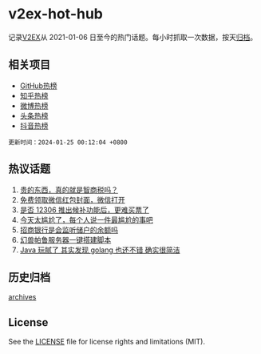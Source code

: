 # v2ex-hot-hub

 记录[V2EX](https://www.v2ex.com/)从 2021-01-06 日至今的热门话题。每小时抓取一次数据，按天[归档](archives)。
 
 ## 相关项目

- [GitHub热榜](https://github.com/lonnyzhang423/github-hot-hub)
- [知乎热榜](https://github.com/lonnyzhang423/zhihu-hot-hub)
- [微博热榜](https://github.com/lonnyzhang423/weibo-hot-hub)
- [头条热榜](https://github.com/lonnyzhang423/toutiao-hot-hub)
- [抖音热榜](https://github.com/lonnyzhang423/douyin-hot-hub)


 `更新时间：2024-01-25 00:12:04 +0800`

## 热议话题

1. [贵的东西，真的就是智商税吗？](https://www.v2ex.com/t/1011043)
1. [免费领取微信红包封面，微信打开](https://www.v2ex.com/t/1011071)
1. [是否 12306 推出候补功能后，更难买票了](https://www.v2ex.com/t/1011171)
1. [今天太尴尬了，每个人说一件最尴尬的事吧](https://www.v2ex.com/t/1011040)
1. [招商银行是会监听储户的余额吗](https://www.v2ex.com/t/1011106)
1. [幻兽帕鲁服务器一键搭建脚本](https://www.v2ex.com/t/1011054)
1. [Java 玩腻了 其实发现 golang 也还不错 确实很简洁](https://www.v2ex.com/t/1011186)

## 历史归档

[archives](archives)

## License

See the [LICENSE](LICENSE) file for license rights and limitations (MIT).
